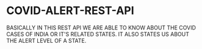 # COVID-ALERT-REST-API
BASICALLY IN THIS REST API WE ARE ABLE TO KNOW ABOUT THE COVID CASES OF INDIA OR IT'S RELATED STATES. IT ALSO STATES US ABOUT THE ALERT LEVEL OF A STATE.
